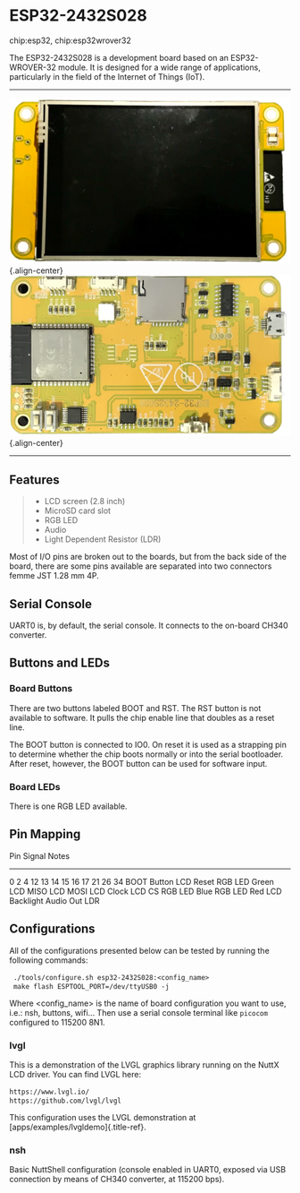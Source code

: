 ESP32-2432S028
==============

chip:esp32, chip:esp32wrover32

The ESP32-2432S028 is a development board based on an ESP32-WROVER-32
module. It is designed for a wide range of applications, particularly in
the field of the Internet of Things (IoT).

  --------------------------------------------------------------------------------- -------------------------------------------------------------------------------
  ![ESP32-2432S028 board layout - front](esp32-2432S028-front.png){.align-center}   ![ESP32-2432S028 board layout - back](esp32-2432s028-back.png){.align-center}
  --------------------------------------------------------------------------------- -------------------------------------------------------------------------------

Features
--------

> -   LCD screen (2.8 inch)
> -   MicroSD card slot
> -   RGB LED
> -   Audio
> -   Light Dependent Resistor (LDR)

Most of I/O pins are broken out to the boards, but from the back side of
the board, there are some pins available are separated into two
connectors femme JST 1.28 mm 4P.

Serial Console
--------------

UART0 is, by default, the serial console. It connects to the on-board
CH340 converter.

Buttons and LEDs
----------------

### Board Buttons

There are two buttons labeled BOOT and RST. The RST button is not
available to software. It pulls the chip enable line that doubles as a
reset line.

The BOOT button is connected to IO0. On reset it is used as a strapping
pin to determine whether the chip boots normally or into the serial
bootloader. After reset, however, the BOOT button can be used for
software input.

### Board LEDs

There is one RGB LED available.

Pin Mapping
-----------

  Pin                                Signal                                                                                                                        Notes
  ---------------------------------- ----------------------------------------------------------------------------------------------------------------------------- -------
  0 2 4 12 13 14 15 16 17 21 26 34   BOOT Button LCD Reset RGB LED Green LCD MISO LCD MOSI LCD Clock LCD CS RGB LED Blue RGB LED Red LCD Backlight Audio Out LDR   

Configurations
--------------

All of the configurations presented below can be tested by running the
following commands:

     ./tools/configure.sh esp32-2432S028:<config_name>
     make flash ESPTOOL_PORT=/dev/ttyUSB0 -j

Where \<config\_name\> is the name of board configuration you want to
use, i.e.: nsh, buttons, wifi\... Then use a serial console terminal
like `picocom` configured to 115200 8N1.

### lvgl

This is a demonstration of the LVGL graphics library running on the
NuttX LCD driver. You can find LVGL here:

    https://www.lvgl.io/
    https://github.com/lvgl/lvgl

This configuration uses the LVGL demonstration at
[apps/examples/lvgldemo]{.title-ref}.

### nsh

Basic NuttShell configuration (console enabled in UART0, exposed via USB
connection by means of CH340 converter, at 115200 bps).
